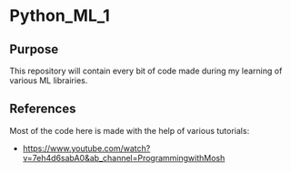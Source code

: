 # Python_ML_1

## Purpose
This repository will contain every bit of code made during my learning of various ML librairies.

## References
Most of the code here is made with the help of various tutorials:

* https://www.youtube.com/watch?v=7eh4d6sabA0&ab_channel=ProgrammingwithMosh
